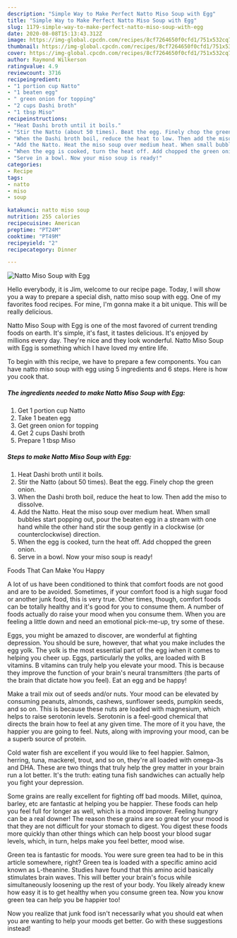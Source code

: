 ```yaml
---
description: "Simple Way to Make Perfect Natto Miso Soup with Egg"
title: "Simple Way to Make Perfect Natto Miso Soup with Egg"
slug: 1179-simple-way-to-make-perfect-natto-miso-soup-with-egg
date: 2020-08-08T15:13:43.312Z
image: https://img-global.cpcdn.com/recipes/8cf7264650f0cfd1/751x532cq70/natto-miso-soup-with-egg-recipe-main-photo.jpg
thumbnail: https://img-global.cpcdn.com/recipes/8cf7264650f0cfd1/751x532cq70/natto-miso-soup-with-egg-recipe-main-photo.jpg
cover: https://img-global.cpcdn.com/recipes/8cf7264650f0cfd1/751x532cq70/natto-miso-soup-with-egg-recipe-main-photo.jpg
author: Raymond Wilkerson
ratingvalue: 4.9
reviewcount: 3716
recipeingredient:
- "1 portion cup Natto"
- "1 beaten egg"
- " green onion for topping"
- "2 cups Dashi broth"
- "1 tbsp Miso"
recipeinstructions:
- "Heat Dashi broth until it boils."
- "Stir the Natto (about 50 times). Beat the egg. Finely chop the green onion."
- "When the Dashi broth boil, reduce the heat to low. Then add the miso to dissolve."
- "Add the Natto. Heat the miso soup over medium heat. When small bubbles start popping out, pour the beaten egg in a stream with one hand while the other hand stir the soup gently in a clockwise (or counterclockwise) direction."
- "When the egg is cooked, turn the heat off. Add chopped the green onion."
- "Serve in a bowl. Now your miso soup is ready!"
categories:
- Recipe
tags:
- natto
- miso
- soup

katakunci: natto miso soup 
nutrition: 255 calories
recipecuisine: American
preptime: "PT24M"
cooktime: "PT49M"
recipeyield: "2"
recipecategory: Dinner

---
```



![Natto Miso Soup with Egg](https://img-global.cpcdn.com/recipes/8cf7264650f0cfd1/751x532cq70/natto-miso-soup-with-egg-recipe-main-photo.jpg)

Hello everybody, it is Jim, welcome to our recipe page. Today, I will show you a way to prepare a special dish, natto miso soup with egg. One of my favorites food recipes. For mine, I'm gonna make it a bit unique. This will be really delicious.



Natto Miso Soup with Egg is one of the most favored of current trending foods on earth. It's simple, it's fast, it tastes delicious. It's enjoyed by millions every day. They're nice and they look wonderful. Natto Miso Soup with Egg is something which I have loved my entire life.


To begin with this recipe, we have to prepare a few components. You can have natto miso soup with egg using 5 ingredients and 6 steps. Here is how you cook that.

<!--inarticleads1-->

##### The ingredients needed to make Natto Miso Soup with Egg:

1. Get 1 portion cup Natto
1. Take 1 beaten egg
1. Get  green onion for topping
1. Get 2 cups Dashi broth
1. Prepare 1 tbsp Miso




<!--inarticleads2-->

##### Steps to make Natto Miso Soup with Egg:

1. Heat Dashi broth until it boils.
1. Stir the Natto (about 50 times). Beat the egg. Finely chop the green onion.
1. When the Dashi broth boil, reduce the heat to low. Then add the miso to dissolve.
1. Add the Natto. Heat the miso soup over medium heat. When small bubbles start popping out, pour the beaten egg in a stream with one hand while the other hand stir the soup gently in a clockwise (or counterclockwise) direction.
1. When the egg is cooked, turn the heat off. Add chopped the green onion.
1. Serve in a bowl. Now your miso soup is ready!




Foods That Can Make You Happy


A lot of us have been conditioned to think that comfort foods are not good and are to be avoided. Sometimes, if your comfort food is a high sugar food or another junk food, this is very true. Other times, though, comfort foods can be totally healthy and it's good for you to consume them. A number of foods actually do raise your mood when you consume them. When you are feeling a little down and need an emotional pick-me-up, try some of these.

Eggs, you might be amazed to discover, are wonderful at fighting depression. You should be sure, however, that what you make includes the egg yolk. The yolk is the most essential part of the egg iwhen it comes to helping you cheer up. Eggs, particularly the yolks, are loaded with B vitamins. B vitamins can truly help you elevate your mood. This is because they improve the function of your brain's neural transmitters (the parts of the brain that dictate how you feel). Eat an egg and be happy!

Make a trail mix out of seeds and/or nuts. Your mood can be elevated by consuming peanuts, almonds, cashews, sunflower seeds, pumpkin seeds, and so on. This is because these nuts are loaded with magnesium, which helps to raise serotonin levels. Serotonin is a feel-good chemical that directs the brain how to feel at any given time. The more of it you have, the happier you are going to feel. Nuts, along with improving your mood, can be a superb source of protein.

Cold water fish are excellent if you would like to feel happier. Salmon, herring, tuna, mackerel, trout, and so on, they're all loaded with omega-3s and DHA. These are two things that truly help the grey matter in your brain run a lot better. It's the truth: eating tuna fish sandwiches can actually help you fight your depression. 

Some grains are really excellent for fighting off bad moods. Millet, quinoa, barley, etc are fantastic at helping you be happier. These foods can help you feel full for longer as well, which is a mood improver. Feeling hungry can be a real downer! The reason these grains are so great for your mood is that they are not difficult for your stomach to digest. You digest these foods more quickly than other things which can help boost your blood sugar levels, which, in turn, helps make you feel better, mood wise.

Green tea is fantastic for moods. You were sure green tea had to be in this article somewhere, right? Green tea is loaded with a specific amino acid known as L-theanine. Studies have found that this amino acid basically stimulates brain waves. This will better your brain's focus while simultaneously loosening up the rest of your body. You likely already knew how easy it is to get healthy when you consume green tea. Now you know green tea can help you be happier too!

Now you realize that junk food isn't necessarily what you should eat when you are wanting to help your moods get better. Go  with  these suggestions  instead!

